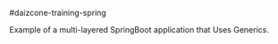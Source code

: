 #daizcone-training-spring

Example of a multi-layered SpringBoot application that Uses Generics.

 
